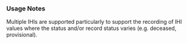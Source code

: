 ### Usage Notes

Multiple IHIs are supported particularly to support the recording of IHI values where the status and/or record status varies (e.g. deceased, provisional).
